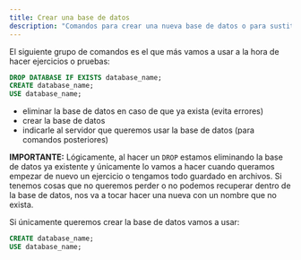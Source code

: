 ```yaml
---
title: Crear una base de datos
description: "Comandos para crear una nueva base de datos o para sustituir una ya existente. Es importante porque si no tenemos bases de datos no podemos hacer nada más."
---
```


El siguiente grupo de comandos es el que más vamos a usar a la hora de hacer ejercicios o pruebas:

```sql
DROP DATABASE IF EXISTS database_name;
CREATE database_name;
USE database_name;
```

- eliminar la base de datos en caso de que ya exista (evita errores)
- crear la base de datos
- indicarle al servidor que queremos usar la base de datos (para comandos posteriores)

**IMPORTANTE:** Lógicamente, al hacer un `DROP` estamos eliminando la base de datos ya existente y únicamente lo vamos a hacer cuando queramos empezar de nuevo un ejercicio o tengamos todo guardado en archivos. Si tenemos cosas que no queremos perder o no podemos recuperar dentro de la base de datos, nos va a tocar hacer una nueva con un nombre que no exista.

Si únicamente queremos crear la base de datos vamos a usar:

```sql
CREATE database_name;
USE database_name;
```
